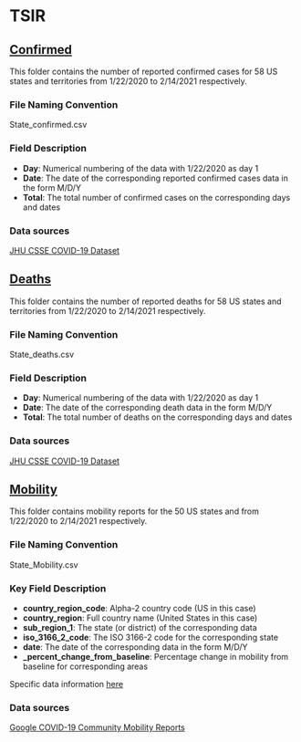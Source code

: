 # TSIR
## [Confirmed](https://github.com/HuangDerek/TSIR/tree/main/Confirmed)

This folder contains the number of reported confirmed cases for 58 US states and territories from 1/22/2020 to 2/14/2021 respectively.

### File Naming Convention
State_confirmed.csv

### Field Description
* <b>Day</b>: Numerical numbering of the data with 1/22/2020 as day 1
* <b>Date</b>: The date of the corresponding reported confirmed cases data in the form M/D/Y
* <b>Total</b>: The total number of confirmed cases on the corresponding days and dates

### Data sources
[JHU CSSE COVID-19 Dataset](https://github.com/CSSEGISandData/COVID-19/tree/master/csse_covid_19_data#daily-reports-csse_covid_19_daily_reports)

## [Deaths](https://github.com/HuangDerek/TSIR/tree/main/Deaths)

This folder contains the number of reported deaths for 58 US states and territories from 1/22/2020 to 2/14/2021 respectively.

### File Naming Convention
State_deaths.csv

### Field Description
* <b>Day</b>: Numerical numbering of the data with 1/22/2020 as day 1
* <b>Date</b>: The date of the corresponding death data in the form M/D/Y
* <b>Total</b>: The total number of deaths on the corresponding days and dates

### Data sources
[JHU CSSE COVID-19 Dataset](https://github.com/CSSEGISandData/COVID-19/tree/master/csse_covid_19_data#daily-reports-csse_covid_19_daily_reports)

## [Mobility](https://github.com/HuangDerek/TSIR/tree/main/Mobility)

This folder contains mobility reports for the 50 US states and  from 1/22/2020 to 2/14/2021 respectively.

### File Naming Convention
State_Mobility.csv

### Key Field Description
* <b>country_region_code</b>: Alpha-2 country code (US in this case)
* <b>country_region</b>: Full country name (United States in this case)
* <b>sub_region_1</b>: The state (or district) of the corresponding data
* <b>iso_3166_2_code</b>: The ISO 3166-2 code for the corresponding state
* <b>date</b>: The date of the corresponding data in the form M/D/Y
* <b>_percent_change_from_baseline</b>: Percentage change in mobility from baseline for corresponding areas

Specific data information [here](https://www.google.com/covid19/mobility/data_documentation.html?hl=en)

### Data sources
[Google COVID-19 Community Mobility Reports](https://www.google.com/covid19/mobility/)
